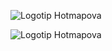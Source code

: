<p><img alt="Logotip Hotmapova" src="https://www.hotmaps-project.eu/wp-content/uploads/2017/02/logo.svg"/></p><img alt="Logotip Hotmapova" src="https://www.hotmaps-project.eu/wp-content/uploads/2017/02/logo.svg"/></p<img alt="Logotip Hotmapova" src="https://www.hotmaps-project.eu/wp-content/uploads/2017/02/logo.svg"/></p>
